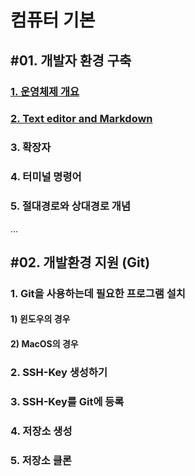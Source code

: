 # 컴퓨터 기본

## #01. 개발자 환경 구축

### [1. 운영체제 개요](1-운영체제개요.md)

### [2. Text editor and Markdown](2-TexteditorandMarkdown.md)

### 3. 확장자

### 4. 터미널 명령어

### 5. 절대경로와 상대경로 개념

...

## #02. 개발환경 지원 (Git)

### 1. Git을 사용하는데 필요한 프로그램 설치

#### 1) 윈도우의 경우

#### 2) MacOS의 경우

### 2. SSH-Key 생성하기

### 3. SSH-Key를 Git에 등록

### 4. 저장소 생성

### 5. 저장소 클론